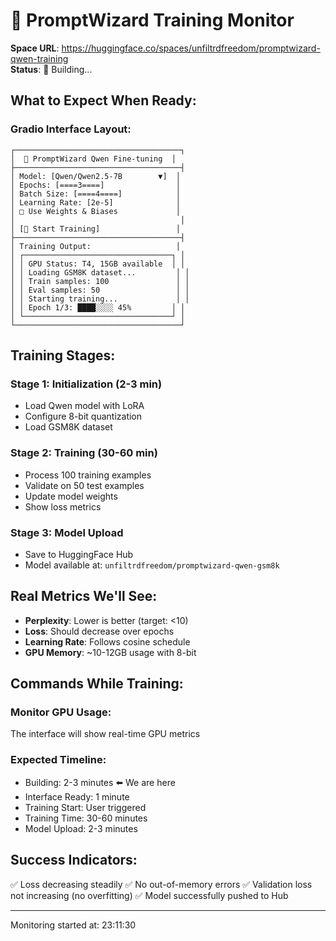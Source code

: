 # 🚀 PromptWizard Training Monitor

**Space URL**: https://huggingface.co/spaces/unfiltrdfreedom/promptwizard-qwen-training  
**Status**: 🔨 Building...

## What to Expect When Ready:

### Gradio Interface Layout:
```
┌─────────────────────────────────────┐
│  🧙 PromptWizard Qwen Fine-tuning  │
├─────────────────────────────────────┤
│ Model: [Qwen/Qwen2.5-7B        ▼]  │
│ Epochs: [====3====]                │
│ Batch Size: [====4====]            │
│ Learning Rate: [2e-5]              │
│ □ Use Weights & Biases             │
│                                     │
│ [🚀 Start Training]                 │
├─────────────────────────────────────┤
│ Training Output:                   │
│ ┌─────────────────────────────────┐ │
│ │ GPU Status: T4, 15GB available  │ │
│ │ Loading GSM8K dataset...         │ │
│ │ Train samples: 100               │ │
│ │ Eval samples: 50                 │ │
│ │ Starting training...             │ │
│ │ Epoch 1/3: ████░░░░ 45%         │ │
│ └─────────────────────────────────┘ │
└─────────────────────────────────────┘
```

## Training Stages:

### Stage 1: Initialization (2-3 min)
- Load Qwen model with LoRA
- Configure 8-bit quantization
- Load GSM8K dataset

### Stage 2: Training (30-60 min)
- Process 100 training examples
- Validate on 50 test examples
- Update model weights
- Show loss metrics

### Stage 3: Model Upload
- Save to HuggingFace Hub
- Model available at: `unfiltrdfreedom/promptwizard-qwen-gsm8k`

## Real Metrics We'll See:
- **Perplexity**: Lower is better (target: <10)
- **Loss**: Should decrease over epochs
- **Learning Rate**: Follows cosine schedule
- **GPU Memory**: ~10-12GB usage with 8-bit

## Commands While Training:

### Monitor GPU Usage:
The interface will show real-time GPU metrics

### Expected Timeline:
- Building: 2-3 minutes ⬅️ We are here
- Interface Ready: 1 minute
- Training Start: User triggered
- Training Time: 30-60 minutes
- Model Upload: 2-3 minutes

## Success Indicators:
✅ Loss decreasing steadily
✅ No out-of-memory errors
✅ Validation loss not increasing (no overfitting)
✅ Model successfully pushed to Hub

---
Monitoring started at: 23:11:30